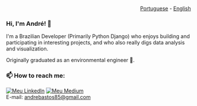 <p align="right">
  <a href="README.pt.md">Portuguese</a> - <a href="README.md">English</a>
</p>

### Hi, I'm André! 👋

I'm a Brazilian Developer (Primarily Python Django) who enjoys building and participating in interesting projects, and who also really digs data analysis and visualization.

Originally graduated as an environmental engineer 🌱.

### 📫 How to reach me: 

<a href="https://www.linkedin.com/in/andrepombo/" target="_blank"><img alt="Meu LinkedIn" src="https://img.shields.io/badge/-LinkedIn-%230077B5?style=for-the-badge&logo=linkedin&logoColor=white"></a>
<a href="https://medium.com/me/stories/public" target="_blank"><img alt="Meu Medium" src="https://img.shields.io/badge/Medium-12100E?style=for-the-badge&logo=medium&logoColor=white"></a>
<br>
E-mail: andrebastos85@gmail.com





                      





